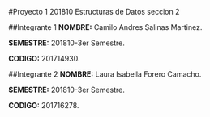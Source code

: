 #Proyecto 1 201810 Estructuras de Datos seccion 2

##Integrante 1
__NOMBRE:__ Camilo Andres Salinas Martinez.

__SEMESTRE:__ 201810-3er Semestre.

__CODIGO:__ 201714930.

##Integrante 2
__NOMBRE:__ Laura Isabella Forero Camacho.

__SEMESTRE:__ 201810-3er Semestre.

__CODIGO:__ 201716278.


